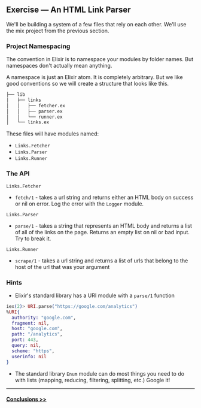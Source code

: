 ## Exercise — An HTML Link Parser

We'll be building a system of a few files that rely on each other. We'll use the mix project from the previous section.

### Project Namespacing

The convention in Elixir is to namespace your modules by folder names. But namespaces don't actually mean anything.

A namespace is just an Elixir atom. It is completely arbitrary. But we like good conventions so we will create a structure that looks like this.

```bash
├── lib
│   ├── links
│   │   ├── fetcher.ex
│   │   ├── parser.ex
│   │   └── runner.ex
│   └── links.ex
```

These files will have modules named:

- `Links.Fetcher`
- `Links.Parser`
- `Links.Runner`

### The API

`Links.Fetcher`

- `fetch/1` - takes a url string and returns either an HTML body on success or nil on error. Log the error with the `Logger` module.

`Links.Parser`

- `parse/1` - takes a string that represents an HTML body and returns a list of all of the links on the page. Returns an empty list on nil or bad input. Try to break it.

`Links.Runner`

- `scrape/1` - takes a url string and returns a list of urls that belong to the host of the url that was your argument

### Hints

- Elixir's standard library has a URI module with a `parse/1` function

```elixir
iex(2)> URI.parse("https://google.com/analytics")
%URI{
  authority: "google.com",
  fragment: nil,
  host: "google.com",
  path: "/analytics",
  port: 443,
  query: nil,
  scheme: "https",
  userinfo: nil
}
```

- The standard library `Enum` module can do most things you need to do with lists (mapping, reducing, filtering, splitting, etc.) Google it!

---

#### [Conclusions >>](./conclusions.md)
